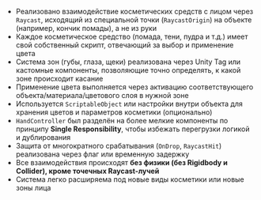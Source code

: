 - Реализовано взаимодействие косметических средств с лицом через `Raycast`, исходящий из специальной точки (`RaycastOrigin`) на объекте (например, кончик помады), а не из руки
- Каждое косметическое средство (помада, тени, пудра и т.д.) имеет свой собственный скрипт, отвечающий за выбор и применение цвета
- Система зон (губы, глаза, щеки) реализована через Unity Tag или кастомные компоненты, позволяющие точно определять, к какой зоне происходит касание
- Применение цвета выполняется через активацию соответствующего объекта/материала/цветового слоя в нужной зоне
- Используется `ScriptableObject` или настройки внутри объекта для хранения цветов и параметров косметики (опционально)
- `HandController` был разделён на более мелкие компоненты по принципу **Single Responsibility**, чтобы избежать перегрузки логикой и дублирования
- Защита от многократного срабатывания (`OnDrop`, `RaycastHit`) реализована через флаг или временную задержку
- Все взаимодействия происходят **без физики (без Rigidbody и Collider), кроме точечных Raycast-лучей**
- Система легко расширяема под новые виды косметики или новые зоны лица
